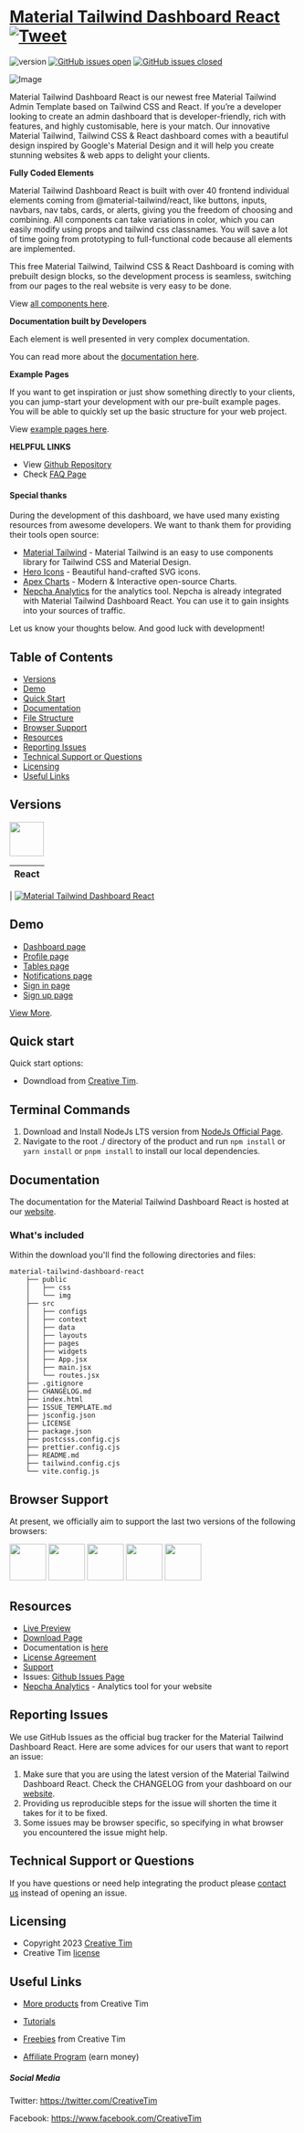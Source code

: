 # [Material Tailwind Dashboard React](http://demos.creative-tim.com/material-tailwind-dashboard-react/#/?ref=readme-mtdr) [![Tweet](https://img.shields.io/twitter/url/http/shields.io.svg?style=social&logo=twitter)](https://twitter.com/intent/tweet?url=https://www.creative-tim.com/product/material-tailwind-dashboard-react&text=Check%20Material%20Tailwind%20Dashboard%20React%20made%20by%20@CreativeTim%20#webdesign%20#kit%20#materialdesign%20#react%20#materialtailwind%20#tailwindcss%20https://www.creative-tim.com/product/material-tailwind-dashboard-react)

![version](https://img.shields.io/badge/version-2.1.0-blue.svg) [![GitHub issues open](https://img.shields.io/github/issues/creativetimofficial/material-tailwind-dashboard-react.svg)](https://github.com/creativetimofficial/material-tailwind-dashboard-react/issues?q=is%3Aopen+is%3Aissue) [![GitHub issues closed](https://img.shields.io/github/issues-closed-raw/creativetimofficial/material-tailwind-dashboard-react.svg)](https://github.com/creativetimofficial/material-tailwind-dashboard-react/issues?q=is%3Aissue+is%3Aclosed)

![Image](https://s3.amazonaws.com/creativetim_bucket/products/488/original/material-tailwind-dashboard-react.jpg)

Material Tailwind Dashboard React is our newest free Material Tailwind Admin Template based on Tailwind CSS and React. If you’re a developer looking to create an admin dashboard that is developer-friendly, rich with features, and highly customisable, here is your match. Our innovative Material Tailwind, Tailwind CSS & React dashboard comes with a beautiful design inspired by Google's Material Design and it will help you create stunning websites & web apps to delight your clients.

**Fully Coded Elements**

Material Tailwind Dashboard React is built with over 40 frontend individual elements coming from @material-tailwind/react, like buttons, inputs, navbars, nav tabs, cards, or alerts, giving you the freedom of choosing and combining. All components can take variations in color, which you can easily modify using props and tailwind css classnames. You will save a lot of time going from prototyping to full-functional code because all elements are implemented.

This free Material Tailwind, Tailwind CSS & React Dashboard is coming with prebuilt design blocks, so the development process is seamless, switching from our pages to the real website is very easy to be done.

View [all components here](https://www.material-tailwind.com/docs/react/button).

**Documentation built by Developers**

Each element is well presented in very complex documentation.

You can read more about the [documentation here](https://www.material-tailwind.com/docs/react/installation).

**Example Pages**

If you want to get inspiration or just show something directly to your clients, you can jump-start your development with our pre-built example pages. You will be able to quickly set up the basic structure for your web project.

View [example pages here](https://demos.creative-tim.com/material-tailwind-dashboard-react/#/dashboard/home).

**HELPFUL LINKS**

- View [Github Repository](https://github.com/creativetimofficial/material-tailwind-dashboard-react)
- Check [FAQ Page](https://www.creative-tim.com/faq)

#### Special thanks

During the development of this dashboard, we have used many existing resources from awesome developers. We want to thank them for providing their tools open source:

- [Material Tailwind](https://material-tailwind.com/) - Material Tailwind is an easy to use components library for Tailwind CSS and Material Design.
- [Hero Icons](https://heroicons.com/) - Beautiful hand-crafted SVG icons.
- [Apex Charts](https://apexcharts.com/) - Modern & Interactive open-source Charts.
- [Nepcha Analytics](https://nepcha.com?ref=readme) for the analytics tool. Nepcha is already integrated with Material Tailwind Dashboard React. You can use it to gain insights into your sources of traffic.

Let us know your thoughts below. And good luck with development!

## Table of Contents

- [Versions](#versions)
- [Demo](#demo)
- [Quick Start](#quick-start)
- [Documentation](#documentation)
- [File Structure](#file-structure)
- [Browser Support](#browser-support)
- [Resources](#resources)
- [Reporting Issues](#reporting-issues)
- [Technical Support or Questions](#technical-support-or-questions)
- [Licensing](#licensing)
- [Useful Links](#useful-links)

## Versions

[<img src="https://raw.githubusercontent.com/creativetimofficial/public-assets/master/logos/react-logo.jpg?raw=true" width="60" height="60" />](https://www.creative-tim.com/product/material-tailwind-dashboard-react?ref=readme-mtdr)

| React |
| ----- |

| [![Material Tailwind Dashboard React](https://s3.amazonaws.com/creativetim_bucket/products/488/thumb/material-tailwind-dashboard-react.jpg)](http://demos.creative-tim.com/material-tailwind-dashboard-react/#/?ref=readme-mtdr)

## Demo

- [Dashboard page](https://demos.creative-tim.com/material-tailwind-dashboard-react/#/dashboard/home?ref=readme-mtdr)
- [Profile page](https://demos.creative-tim.com/material-tailwind-dashboard-react/#/dashboard/profile?ref=readme-mtdr)
- [Tables page](https://demos.creative-tim.com/material-tailwind-dashboard-react/#/dashboard/tables?ref=readme-mtdr)
- [Notifications page](https://demos.creative-tim.com/material-tailwind-dashboard-react/#/dashboard/notifications?ref=readme-mtdr)
- [Sign in page](https://demos.creative-tim.com/material-tailwind-dashboard-react/#/auth/sign-in?ref=readme-mtdr)
- [Sign up page](https://demos.creative-tim.com/material-tailwind-dashboard-react/#/auth/sign-up?ref=readme-mtdr)

[View More](https://demos.creative-tim.com/material-tailwind-dashboard-react/#/?ref=readme-mtdr).

## Quick start

Quick start options:

- Downdload from [Creative Tim](https://www.creative-tim.com/product/material-tailwind-dashboard-react?ref=readme-mtdr).

## Terminal Commands

1. Download and Install NodeJs LTS version from [NodeJs Official Page](https://nodejs.org/en/download/).
2. Navigate to the root ./ directory of the product and run `npm install` or `yarn install` or `pnpm install` to install our local dependencies.

## Documentation

The documentation for the Material Tailwind Dashboard React is hosted at our [website](https://material-tailwind.com/?ref=readme-mtdr).

### What's included

Within the download you'll find the following directories and files:

```
material-tailwind-dashboard-react
    ├── public
    │   ├── css
    │   └── img
    ├── src
    │   ├── configs
    │   ├── context
    │   ├── data
    │   ├── layouts
    │   ├── pages
    │   ├── widgets
    │   ├── App.jsx
    │   ├── main.jsx
    │   └── routes.jsx
    ├── .gitignore
    ├── CHANGELOG.md
    ├── index.html
    ├── ISSUE_TEMPLATE.md
    ├── jsconfig.json
    ├── LICENSE
    ├── package.json
    ├── postcsss.config.cjs
    ├── prettier.config.cjs
    ├── README.md
    ├── tailwind.config.cjs
    └── vite.config.js
```

## Browser Support

At present, we officially aim to support the last two versions of the following browsers:

<img src="https://s3.amazonaws.com/creativetim_bucket/github/browser/chrome.png" width="64" height="64"> <img src="https://s3.amazonaws.com/creativetim_bucket/github/browser/firefox.png" width="64" height="64"> <img src="https://s3.amazonaws.com/creativetim_bucket/github/browser/edge.png" width="64" height="64"> <img src="https://s3.amazonaws.com/creativetim_bucket/github/browser/safari.png" width="64" height="64"> <img src="https://s3.amazonaws.com/creativetim_bucket/github/browser/opera.png" width="64" height="64">

## Resources

- [Live Preview](https://demos.creative-tim.com/material-tailwind-dashboard-react/#/dashboard/home?ref=readme-mtdr)
- [Download Page](https://www.creative-tim.com/product/material-tailwind-dashboard-react?ref=readme-mtdr)
- Documentation is [here](https://material-tailwind.com/?ref=readme-mtdr)
- [License Agreement](https://www.creative-tim.com/license?ref=readme-mtdr)
- [Support](https://www.creative-tim.com/contact-us?ref=readme-mtdr)
- Issues: [Github Issues Page](https://github.com/creativetimofficial/material-tailwind-dashboard-react/issues)
- [Nepcha Analytics](https://nepcha.com?ref=readme) - Analytics tool for your website

## Reporting Issues

We use GitHub Issues as the official bug tracker for the Material Tailwind Dashboard React. Here are some advices for our users that want to report an issue:

1. Make sure that you are using the latest version of the Material Tailwind Dashboard React. Check the CHANGELOG from your dashboard on our [website](https://www.creative-tim.com/product/material-tailwind-dashboard-react?ref=readme-mtdr).
2. Providing us reproducible steps for the issue will shorten the time it takes for it to be fixed.
3. Some issues may be browser specific, so specifying in what browser you encountered the issue might help.

## Technical Support or Questions

If you have questions or need help integrating the product please [contact us](https://www.creative-tim.com/contact-us?ref=readme-mtdr) instead of opening an issue.

## Licensing

- Copyright 2023 [Creative Tim](https://www.creative-tim.com?ref=readme-mtdr)
- Creative Tim [license](https://www.creative-tim.com/license?ref=readme-mtdr)

## Useful Links

- [More products](https://www.creative-tim.com/templates?ref=readme-mtdr) from Creative Tim

- [Tutorials](https://www.youtube.com/channel/UCVyTG4sCw-rOvB9oHkzZD1w)

- [Freebies](https://www.creative-tim.com/bootstrap-themes/free?ref=readme-mtdr) from Creative Tim

- [Affiliate Program](https://www.creative-tim.com/affiliates/new?ref=readme-mtdr) (earn money)

##### Social Media

Twitter: <https://twitter.com/CreativeTim>

Facebook: <https://www.facebook.com/CreativeTim>
